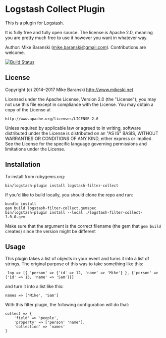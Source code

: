 # Logstash Collect Plugin

This is a plugin for [Logstash](https://github.com/elastic/logstash).

It is fully free and fully open source. The license is Apache 2.0, meaning you are pretty much free to use it however you want in whatever way.

Author: Mike Baranski (mike.baranski@gmail.com).  Contributions are welcome.

[![Build Status](https://travis-ci.org/mikebski/logstash-filter-datepart.svg?branch=master)](https://travis-ci.org/mikebski/logstash-filter-datepart)

## License ##

Copyright (c) 2014–2017 Mike Baranski <http://www.mikeski.net>

Licensed under the Apache License, Version 2.0 (the "License");
you may not use this file except in compliance with the License.
You may obtain a copy of the License at

    http://www.apache.org/licenses/LICENSE-2.0

Unless required by applicable law or agreed to in writing, software
distributed under the License is distributed on an "AS IS" BASIS,
WITHOUT WARRANTIES OR CONDITIONS OF ANY KIND, either express or implied.
See the License for the specific language governing permissions and
limitations under the License.

## Installation

To install from rubygems.org:

    bin/logstash-plugin install logstash-filter-collect

If you'd like to build locally, you should clone the repo and run:

    bundle install
    gem build logstash-filter-collect.gemspec
    bin/logstash-plugin install --local ./logstash-filter-collect-1.0.0.gem
    
Make sure that the argument is the correct filename 
(the gem that `gem build` creates) since the version might be different

## Usage

This plugin takes a list of objects in your event and turns it into a 
list of strings.  The original purpose of this was to take something like this:

     lop => [{ 'person' => {'id' => 12, 'name' => 'Mike'} }, {'person' => {'id' => 13, 'name' => 'Sam'}}]

and turn it into a list like this:

    names => ['Mike', 'Sam']
    
With this filter plugin, the following configuration will do that:
    
    collect => {
        'field' => 'people', 
        'property' => ['person' 'name'], 
        'collection' => 'names'
    }